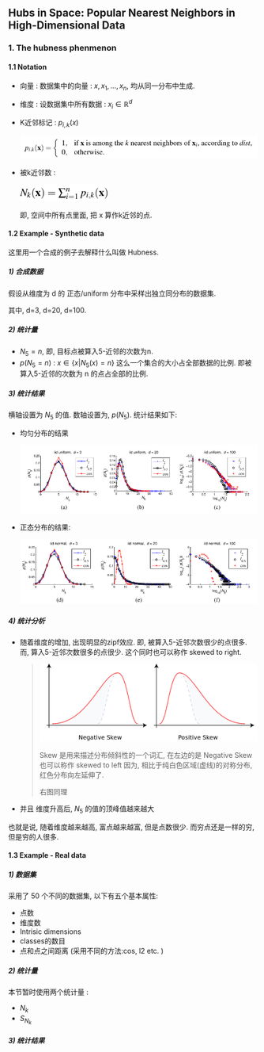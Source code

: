 ## Hubs in Space: Popular Nearest Neighbors in High-Dimensional Data



### 1. The hubness phenmenon

#### 1.1 Notation

- 向量 : 数据集中的向量 : $x,x_1,...,x_n$, 均从同一分布中生成. 

- 维度 : 设数据集中所有数据 : $x_i \in \mathbb{R}^d$

- K近邻标记 : $p_{i,k}(x)$

  ![](./pictures/1)

- 被k近邻数 : 

  ![](./pictures/2)

  即, 空间中所有点里面, 把 x 算作k近邻的点. 

#### 1.2 Example - Synthetic data

这里用一个合成的例子去解释什么叫做 Hubness.

##### 1) 合成数据

假设从维度为 d 的 正态/uniform 分布中采样出独立同分布的数据集. 

其中, d=3, d=20, d=100. 

##### 2) 统计量

- $N_5=n$, 即, 目标点被算入5-近邻的次数为n.
- $p(N_5=n)$ : $x \in \{x|N_5(x)=n\}$ 这么一个集合的大小占全部数据的比例.  即被算入5-近邻的次数为 n 的点占全部的比例. 

##### 3) 统计结果

横轴设置为 $N_5$ 的值. 数轴设置为, $p(N_5)$. 统计结果如下:

- 均匀分布的结果

  ![](./pictures/3)

- 正态分布的结果:

  ![](./pictures/4)

##### 4) 统计分析

- 随着维度的增加, 出现明显的zipf效应. 即, 被算入5-近邻次数很少的点很多. 而, 算入5-近邻次数很多的点很少. 这个同时也可以称作 skewed to right. 

  > <img src="./pictures/1.png" alt="drawing" width="500"/>
  >
  > Skew 是用来描述分布倾斜性的一个词汇, 在左边的是 Negative Skew也可以称作 skewed to left 因为, 相比于纯白色区域(虚线)的对称分布, 红色分布向左延伸了. 
  >
  > 右图同理

- 并且 维度升高后, $N_5$ 的值的顶峰值越来越大

也就是说, 随着维度越来越高, 富点越来越富, 但是点数很少. 而穷点还是一样的穷, 但是穷的人很多. 

#### 1.3 Example - Real data

##### 1) 数据集

采用了 50 个不同的数据集, 以下有五个基本属性:

- 点数
- 维度数
- Intrisic dimensions
- classes的数目
- 点和点之间距离 (采用不同的方法:cos, l2 etc. )

##### 2) 统计量

本节暂时使用两个统计量 : 

- $N_k$ 
- $S_{N_k}$

##### 3) 统计结果

